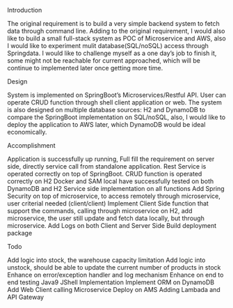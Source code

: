 Introduction

The original requirement is to build a very simple backend system to fetch data through command line. Adding to the original requirement, I would also like to build a small full-stack system as POC of Microservice and AWS, also I would like to experiment mulit database(SQL/noSQL) access through Springdata. I would like to challenge myself as a one day’s job to finish it, some might not be reachable for current approached, which will be continue to implemented later once getting more time.


Design

System is implemented on SpringBoot’s Microservices/Restful API. User can operate CRUD function through shell client application or web. The system is also designed on multiple database sources: H2 and DynamoDB to compare the SpringBoot implementation on SQL/noSQL, also, I would like to deploy the application to AWS later, which DynamoDB would be ideal economically.

Accomplishment

Application is successfully up running, Full fill the requirement on server side, directly service call from standalone application.
Rest Service is operated correctly on top of SpringBoot.
CRUD function is operated correctly on H2
Docker and SAM local have successfully tested on both DynamoDB and H2
Service side implementation on all functions
Add Spring Security on top of microservice, to access remotely through microservice, user criterial needed (client/client)
Implement Client Side function that  support the commands, calling through microservice
on H2, add microservice, the user still update and fetch data locally, but through microservice. 
Add Logs on both Client and Server Side
Build deployment package


Todo

Add logic into stock, the warehouse capacity limitation 
 Add logic into unstock, should be able to update the current number of products in stock
Enhance on error/exception handler and log mechanism
Enhance on end to end testing
Java9 JShell Implementation
Implement ORM on DynamoDB
Add Web Client calling Microservice
Deploy on AMS
Adding Lambada and API Gateway
